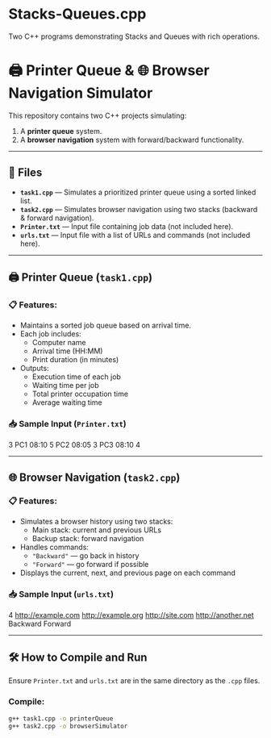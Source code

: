 # Stacks-Queues.cpp
Two C++ programs demonstrating Stacks and Queues  with rich operations.
# 🖨️ Printer Queue & 🌐 Browser Navigation Simulator

This repository contains two C++ projects simulating:
1. A **printer queue** system.
2. A **browser navigation** system with forward/backward functionality.

---

## 📁 Files

- **`task1.cpp`** — Simulates a prioritized printer queue using a sorted linked list.
- **`task2.cpp`** — Simulates browser navigation using two stacks (backward & forward navigation).
- **`Printer.txt`** — Input file containing job data (not included here).
- **`urls.txt`** — Input file with a list of URLs and commands (not included here).

---

## 🖨️ Printer Queue (`task1.cpp`)

### 📋 Features:
- Maintains a sorted job queue based on arrival time.
- Each job includes:
  - Computer name
  - Arrival time (HH:MM)
  - Print duration (in minutes)
- Outputs:
  - Execution time of each job
  - Waiting time per job
  - Total printer occupation time
  - Average waiting time

### 📥 Sample Input (`Printer.txt`)
3
PC1 08:10 5
PC2 08:05 3
PC3 08:10 4


---

## 🌐 Browser Navigation (`task2.cpp`)

### 📋 Features:
- Simulates a browser history using two stacks:
  - Main stack: current and previous URLs
  - Backup stack: forward navigation
- Handles commands:
  - `"Backward"` — go back in history
  - `"Forward"` — go forward if possible
- Displays the current, next, and previous page on each command

### 📥 Sample Input (`urls.txt`)
4
http://example.com
http://example.org
http://site.com
http://another.net
Backward
Forward

---

## 🛠️ How to Compile and Run

Ensure `Printer.txt` and `urls.txt` are in the same directory as the `.cpp` files.

### Compile:
```bash
g++ task1.cpp -o printerQueue
g++ task2.cpp -o browserSimulator
